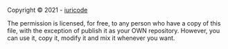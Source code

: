 Copyright © 2021 - [iuricode](https://github.com/iuricode)

The permission is licensed, for free, to any person who have a copy of this file, with the exception of publish it as your OWN repository. However, you can use it, copy it, modify it and mix it whenever you want.
